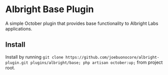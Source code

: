 # Albright Base Plugin
A simple October plugin that provides base functionality to Albright Labs applications.

## Install
Install by running `git clone https://github.com/joebuonocore/albright-plugin.git plugins/albright/base; php artisan october:up;` from project root.
